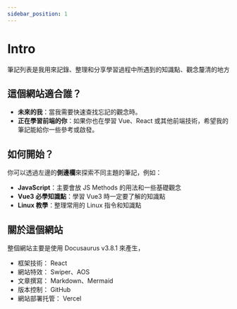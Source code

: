 ```yaml
---
sidebar_position: 1
---
```


# Intro

筆記列表是我用來記錄、整理和分享學習過程中所遇到的知識點、觀念釐清的地方

## 這個網站適合誰？

- **未來的我**：當我需要快速查找忘記的觀念時。
- **正在學習前端的你**：如果你也在學習 Vue、React 或其他前端技術，希望我的筆記能給你一些參考或啟發。

## 如何開始？

你可以透過左邊的**側邊欄**來探索不同主題的筆記，例如：

- **JavaScript**：主要會放 JS Methods 的用法和一些基礎觀念
- **Vue3 必學知識點**：學習 Vue3 時一定要了解的知識點
- **Linux 教學**：整理常用的 Linux 指令和知識點

## 關於這個網站

整個網站主要是使用 Docusaurus v3.8.1 來產生，

- 框架技術： React
- 網站特效： Swiper、AOS
- 文章撰寫： Markdown、Mermaid
- 版本控制： GitHub
- 網站部署托管： Vercel
